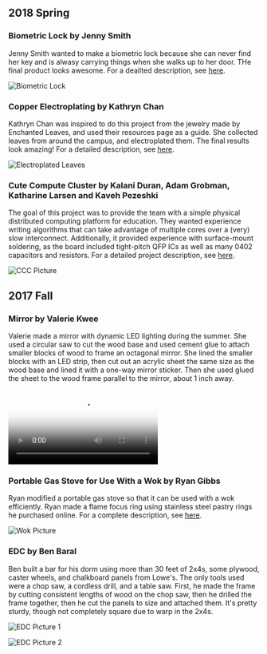 ## 2018 Spring

### Biometric Lock by Jenny Smith

Jenny Smith wanted to make a biometric lock because she can never find her key and is alwasy carrying things when she walks up to her door. THe final product looks awesome. For a deailted description, see [here](../project-files/2018-spring/biometric-lock/biometric-details).

![Biometric Lock](../project-files/2018-spring/biometric-lock/image016.jpg)


### Copper Electroplating by Kathryn Chan

Kathryn Chan was inspired to do this project from the jewelry made by Enchanted Leaves, and used their resources page as a guide. She collected leaves from around the campus, and electroplated them. The final results look amazing! For a detailed description, see [here](../project-files/2018-spring/copperplating/copper-electroplating).

![Electroplated Leaves](../project-files/2018-spring/copperplating/leaves-final.png)

### Cute Compute Cluster by Kalani Duran, Adam Grobman, Katharine Larsen and Kaveh Pezeshki

The goal of this project was to provide the team with a simple physical distributed computing platform for education. They wanted experience writing algorithms that can take advantage of multiple cores over a (very) slow interconnect. Additionally, it provided experience with surface-mount soldering, as the board included tight-pitch QFP ICs as well as many 0402 capacitors and resistors. For a detailed project description, see [here](../project-files/2018-spring/cute-compute-cluster/ccc).

![CCC Picture](../project-files/2018-spring/cute-compute-cluster/final.png)

## 2017 Fall

### Mirror by Valerie Kwee

Valerie made a mirror with dynamic LED lighting during the summer. She used a circular saw to cut the wood base and used cement glue to attach smaller blocks of wood to frame an octagonal mirror. She lined the smaller blocks with an LED strip, then cut out an acrylic sheet the same size as the wood base and lined it with a one-way mirror sticker. Then she used glued the sheet to the wood frame parallel to the mirror, about 1 inch away. 

 <video id="my-video" class="video-js" controls preload="auto" width="auto" height="auto"
  poster="../project-files/2017-fall/mirror/Chi.jpg" data-setup="{}">
    <source src="../project-files/2017-fall/mirror/video.mp4" type='video/mp4'>
  </video>
  
### Portable Gas Stove for Use With a Wok by Ryan Gibbs

Ryan modified a portable gas stove so that it can be used with a wok efficiently. Ryan made a flame focus ring using stainless steel pastry rings he purchased online. For a complete description, see [here](../project-files/2017-fall/wok/wok_description/).

![Wok Picture](../project-files/2017-fall/wok/wok.png)

### EDC by Ben Baral
Ben built a bar for his dorm using more than 30 feet of 2x4s, some plywood, caster wheels, and chalkboard panels from Lowe's. The only tools used were a chop saw, a cordless drill, and a table saw. First, he made the frame by cutting consistent lengths of wood on the chop saw, then he drilled the frame together, then he cut the panels to size and attached them. It's pretty sturdy, though not completely square due to warp in the 2x4s.

![EDC Picture 1](../project-files/2017-fall/EDC/edc_1.jpg)

![EDC Picture 2](../project-files/2017-fall/EDC/edc_2.jpg)
